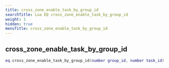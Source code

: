 ```yaml
---
title: cross_zone_enable_task_by_group_id
searchTitle: Lua EQ cross_zone_enable_task_by_group_id
weight: 1
hidden: true
menuTitle: cross_zone_enable_task_by_group_id
---
```

## cross_zone_enable_task_by_group_id
```lua
eq.cross_zone_enable_task_by_group_id(number group_id, number task_id) -- void
```